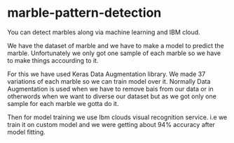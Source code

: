 # marble-pattern-detection
You can detect marbles along via machine learning and IBM cloud.

We have the dataset of marble and we have to make a model to predict the marble. Unfortunately we only got one sample of each marble so we have to make things accourding to it. 

For this we have used Keras Data Augmentation library. We made 37 variations of each marble so we can train model over it.
Normally Data Augmentation is used when we have to remove bais from our data or in otherwords when we want to diverse our dataset but as we got only one sample for each marble we gotta do it. 

Then for model training we use Ibm clouds visual recognition service. i.e we train it on custom model and we were getting about 94% accuracy after model fitting.
